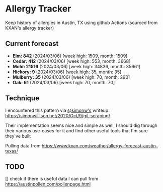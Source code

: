 # Allergy Tracker

Keep history of allergies in Austin, TX using github Actions (sourced from KXAN's allergy tracker)

## Current forecast
<!-- INJECT FORECAST -->
- **Elm: 842** (2024/03/06)  [week high: 1509, month: 1509]
- **Cedar: 412** (2024/03/06)  [week high: 553, month: 3668]
- **Mold: 21516** (2024/03/06)  [week high: 34836, month: 35661]
- **Hickory: 9** (2024/03/06)  [week high: 35, month: 35]
- **Mulberry: 35** (2024/03/06)  [week high: 70, month: 290]
- **Oak: 61** (2024/03/06)  [week high: 70, month: 70]
<!-- END INJECT FORECAST -->

## Technique

I encountered this pattern via [@simonw's](https://github.com/simonw) writeup: https://simonwillison.net/2020/Oct/9/git-scraping/

Their implementation seems nice and simple as well, I should dig through their various use-cases for it and find other useful tools that I'm sure they've built

Pulling data from https://www.kxan.com/weather/allergy-forecast-austin-texas/

## TODO

[] check if there is useful data I can pull from https://austinpollen.com/pollenpage.html
